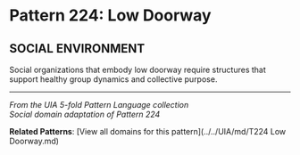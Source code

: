 # Pattern 224: Low Doorway

## SOCIAL ENVIRONMENT

Social organizations that embody low doorway require structures that support healthy group dynamics and collective purpose.

---

*From the UIA 5-fold Pattern Language collection*  
*Social domain adaptation of Pattern 224*

**Related Patterns**: [View all domains for this pattern](../../UIA/md/T224 Low Doorway.md)